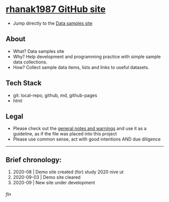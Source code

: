 # [rhanak1987 GitHub site](https://rhanak1987.github.io/index.html)
 * Jump directly to the [Data samples site](https://rhanak1987.github.io/landing.html)

## About
* What? Data samples site
* Why? Help development and programming practice with simple sample data collections.
* How? Collect sample data items, lists and links to useful datasets.

## Tech Stack
 * git: local-repo, github, md, github-pages
 * html
 
## Legal
* Please check out the [general notes and warnings](https://rhanak1987-sandbox.github.io/hello-world/possible-license-concerns.html) and use it as a guideline, as if the file was placed into this project
* Please use common sense, act with good intentions AND due diligence

___

## Brief chronology:
 1. 2020-08 | Demo site created (for) study 2020 nive ut
 2. 2020-09-03 | Demo site cleared
 3. 2020-09 | New site under development

###### fin
